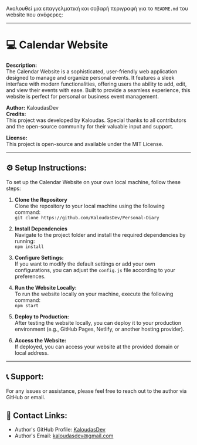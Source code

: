 Ακολουθεί μια επαγγελματική και σοβαρή περιγραφή για το `README.md` του website που ανέφερες:

---

# 💻 Calendar Website

**Description:**  
The Calendar Website is a sophisticated, user-friendly web application designed to manage and organize personal events. It features a sleek interface with modern functionalities, offering users the ability to add, edit, and view their events with ease. Built to provide a seamless experience, this website is perfect for personal or business event management.

**Author:** KaloudasDev  
**Credits:**  
This project was developed by Kaloudas. Special thanks to all contributors and the open-source community for their valuable input and support.

**License:**  
This project is open-source and available under the MIT License.

---

## ⚙ Setup Instructions:

To set up the Calendar Website on your own local machine, follow these steps:

1. **Clone the Repository**  
   Clone the repository to your local machine using the following command:  
   `git clone https://github.com/KaloudasDev/Personal-Diary`

2. **Install Dependencies**  
   Navigate to the project folder and install the required dependencies by running:  
   `npm install`

3. **Configure Settings:**  
   If you want to modify the default settings or add your own configurations, you can adjust the `config.js` file according to your preferences.

4. **Run the Website Locally:**  
   To run the website locally on your machine, execute the following command:  
   `npm start`

5. **Deploy to Production:**  
   After testing the website locally, you can deploy it to your production environment (e.g., GitHub Pages, Netlify, or another hosting provider).

6. **Access the Website:**  
   If deployed, you can access your website at the provided domain or local address.

---

## 📞 Support:
For any issues or assistance, please feel free to reach out to the author via GitHub or email.

## 🔗 Contact Links:
- Author's GitHub Profile: [KaloudasDev](https://github.com/KaloudasDev)
- Author's Email: [kaloudasdev@gmail.com](mailto:kaloudasdev@example.com)

